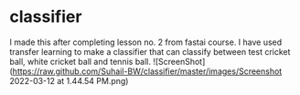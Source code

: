 # classifier
I made this after completing lesson no. 2 from fastai course. I have used transfer learning to make a classifier that can classify between test cricket ball, white cricket ball and tennis ball.
![ScreenShot](https://raw.github.com/Suhail-BW/classifier/master/images/Screenshot 2022-03-12 at 1.44.54 PM.png)
